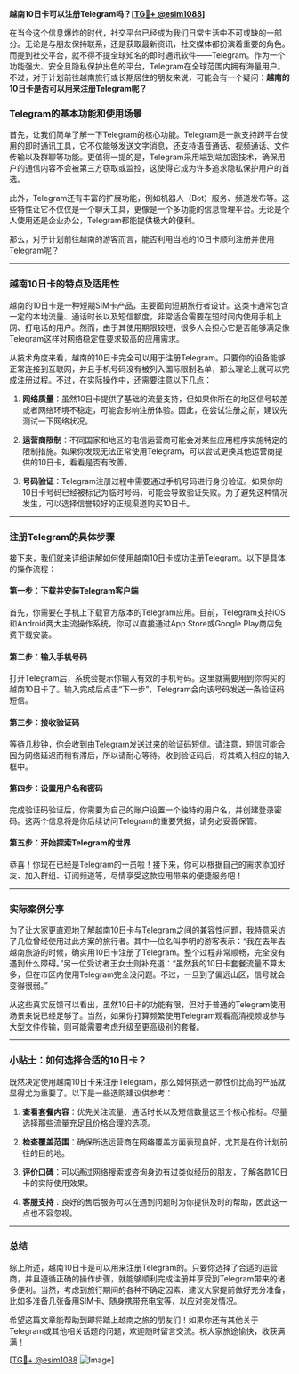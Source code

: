 **越南10日卡可以注册Telegram吗？[[TG💪+ @esim1088](https://t.me/s/esim1088)]**

在当今这个信息爆炸的时代，社交平台已经成为我们日常生活中不可或缺的一部分。无论是与朋友保持联系，还是获取最新资讯，社交媒体都扮演着重要的角色。而提到社交平台，就不得不提全球知名的即时通讯软件——Telegram。作为一个功能强大、安全且隐私保护出色的平台，Telegram在全球范围内拥有海量用户。不过，对于计划前往越南旅行或长期居住的朋友来说，可能会有一个疑问：**越南的10日卡是否可以用来注册Telegram呢？**

### Telegram的基本功能和使用场景

首先，让我们简单了解一下Telegram的核心功能。Telegram是一款支持跨平台使用的即时通讯工具，它不仅能够发送文字消息，还支持语音通话、视频通话、文件传输以及群聊等功能。更值得一提的是，Telegram采用端到端加密技术，确保用户的通信内容不会被第三方窃取或监控，这使得它成为许多追求隐私保护用户的首选。

此外，Telegram还有丰富的扩展功能，例如机器人（Bot）服务、频道发布等。这些特性让它不仅仅是一个聊天工具，更像是一个多功能的信息管理平台。无论是个人使用还是企业办公，Telegram都能提供极大的便利。

那么，对于计划前往越南的游客而言，能否利用当地的10日卡顺利注册并使用Telegram呢？

---

### 越南10日卡的特点及适用性

越南的10日卡是一种短期SIM卡产品，主要面向短期旅行者设计。这类卡通常包含一定的本地流量、通话时长以及短信额度，非常适合需要在短时间内使用手机上网、打电话的用户。然而，由于其使用期限较短，很多人会担心它是否能够满足像Telegram这样对网络稳定性要求较高的应用需求。

从技术角度来看，越南的10日卡完全可以用于注册Telegram。只要你的设备能够正常连接到互联网，并且手机号码没有被列入国际限制名单，那么理论上就可以完成注册过程。不过，在实际操作中，还需要注意以下几点：

1. **网络质量**：虽然10日卡提供了基础的流量支持，但如果你所在的地区信号较差或者网络环境不稳定，可能会影响注册体验。因此，在尝试注册之前，建议先测试一下网络状况。
   
2. **运营商限制**：不同国家和地区的电信运营商可能会对某些应用程序实施特定的限制措施。如果你发现无法正常使用Telegram，可以尝试更换其他运营商提供的10日卡，看看是否有改善。

3. **号码验证**：Telegram注册过程中需要通过手机号码进行身份验证。如果你的10日卡号码已经被标记为临时号码，可能会导致验证失败。为了避免这种情况发生，可以选择信誉较好的正规渠道购买10日卡。

---

### 注册Telegram的具体步骤

接下来，我们就来详细讲解如何使用越南10日卡成功注册Telegram。以下是具体的操作流程：

#### 第一步：下载并安装Telegram客户端
首先，你需要在手机上下载官方版本的Telegram应用。目前，Telegram支持iOS和Android两大主流操作系统，你可以直接通过App Store或Google Play商店免费下载安装。

#### 第二步：输入手机号码
打开Telegram后，系统会提示你输入有效的手机号码。这里就需要用到你购买的越南10日卡了。输入完成后点击“下一步”，Telegram会向该号码发送一条验证码短信。

#### 第三步：接收验证码
等待几秒钟，你会收到由Telegram发送过来的验证码短信。请注意，短信可能会因为网络延迟而稍有滞后，所以请耐心等待。收到验证码后，将其填入相应的输入框中。

#### 第四步：设置用户名和密码
完成验证码验证后，你需要为自己的账户设置一个独特的用户名，并创建登录密码。这两个信息将是你后续访问Telegram的重要凭据，请务必妥善保管。

#### 第五步：开始探索Telegram的世界
恭喜！你现在已经是Telegram的一员啦！接下来，你可以根据自己的需求添加好友、加入群组、订阅频道等，尽情享受这款应用带来的便捷服务吧！

---

### 实际案例分享

为了让大家更直观地了解越南10日卡与Telegram之间的兼容性问题，我特意采访了几位曾经使用过此方案的旅行者。其中一位名叫李明的游客表示：“我在去年去越南旅游的时候，确实用10日卡注册了Telegram。整个过程非常顺畅，完全没有遇到什么障碍。”另一位受访者王女士则补充道：“虽然我的10日卡套餐流量不算太多，但在市区内使用Telegram完全没问题。不过，一旦到了偏远山区，信号就会变得很弱。”

从这些真实反馈可以看出，虽然10日卡的功能有限，但对于普通的Telegram使用场景来说已经足够了。当然，如果你打算频繁使用Telegram观看高清视频或参与大型文件传输，则可能需要考虑升级至更高级别的套餐。

---

### 小贴士：如何选择合适的10日卡？

既然决定使用越南10日卡来注册Telegram，那么如何挑选一款性价比高的产品就显得尤为重要了。以下是一些选购建议供参考：

1. **查看套餐内容**：优先关注流量、通话时长以及短信数量这三个核心指标。尽量选择那些流量充足且价格合理的选项。

2. **检查覆盖范围**：确保所选运营商在网络覆盖方面表现良好，尤其是在你计划前往的目的地。

3. **评价口碑**：可以通过网络搜索或咨询身边有过类似经历的朋友，了解各款10日卡的实际使用效果。

4. **客服支持**：良好的售后服务可以在遇到问题时为你提供及时的帮助，因此这一点也不容忽视。

---

### 总结

综上所述，越南10日卡是可以用来注册Telegram的。只要你选择了合适的运营商，并且遵循正确的操作步骤，就能够顺利完成注册并享受到Telegram带来的诸多便利。当然，考虑到旅行期间的各种不确定因素，建议大家提前做好充分准备，比如多准备几张备用SIM卡、随身携带充电宝等，以应对突发情况。

希望这篇文章能帮助到即将踏上越南之旅的朋友们！如果你还有其他关于Telegram或其他相关话题的问题，欢迎随时留言交流。祝大家旅途愉快，收获满满！

[[TG💪+ @esim1088](https://t.me/s/esim1088) ![Image](https://i.postimg.cc/4NQfJmqS/Snipaste-2025-05-13-00-14-12.png)]